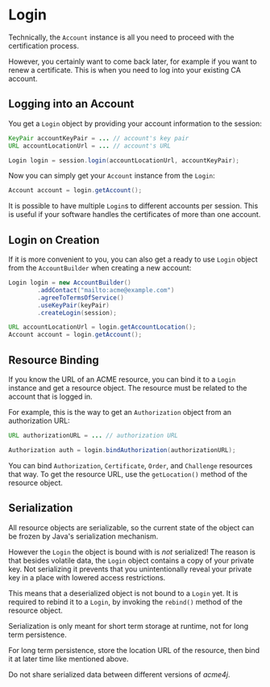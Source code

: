 # Login

Technically, the `Account` instance is all you need to proceed with the certification process.

However, you certainly want to come back later, for example if you want to renew a certificate. This is when you need to log into your existing CA account.

## Logging into an Account

You get a `Login` object by providing your account information to the session:

```java
KeyPair accountKeyPair = ... // account's key pair
URL accountLocationUrl = ... // account's URL

Login login = session.login(accountLocationUrl, accountKeyPair);
```

Now you can simply get your `Account` instance from the `Login`:

```java
Account account = login.getAccount();
```

<div class="alert alert-info" role="alert">

It is possible to have multiple `Login`s to different accounts per session. This is useful if your software handles the certificates of more than one account.
</div>

## Login on Creation

If it is more convenient to you, you can also get a ready to use `Login` object from the `AccountBuilder` when creating a new account:

```java
Login login = new AccountBuilder()
        .addContact("mailto:acme@example.com")
        .agreeToTermsOfService()
        .useKeyPair(keyPair)
        .createLogin(session);

URL accountLocationUrl = login.getAccountLocation();
Account account = login.getAccount();
```

## Resource Binding

If you know the URL of an ACME resource, you can bind it to a `Login` instance and get a resource object. The resource must be related to the account that is logged in.

For example, this is the way to get an `Authorization` object from an authorization URL:

```java
URL authorizationURL = ... // authorization URL

Authorization auth = login.bindAuthorization(authorizationURL);
```

You can bind `Authorization`, `Certificate`, `Order`, and `Challenge` resources that way. To get the resource URL, use the `getLocation()` method of the resource object.

## Serialization

All resource objects are serializable, so the current state of the object can be frozen by Java's serialization mechanism.

However the `Login` the object is bound with is _not_ serialized! The reason is that besides volatile data, the `Login` object contains a copy of your private key. Not serializing it prevents that you unintentionally reveal your private key in a place with lowered access restrictions.

This means that a deserialized object is not bound to a `Login` yet. It is required to rebind it to a `Login`, by invoking the `rebind()` method of the resource object.

<div class="alert alert-info" role="alert">

Serialization is only meant for short term storage at runtime, not for long term persistence.

For long term persistence, store the location URL of the resource, then bind it at later time like mentioned above.
</div>

<div class="alert alert-info" role="alert">

Do not share serialized data between different versions of _acme4j_.
</div>